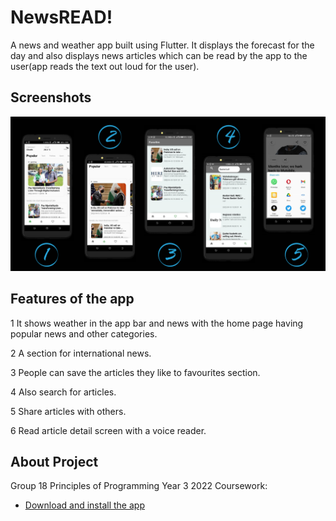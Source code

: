 # NewsREAD!

A news and weather app built using Flutter.
It displays the forecast for the day and also displays news articles which can be read by the app to the user(app reads the text out loud for the user).

## Screenshots

![Screens](https://github.com/Computer-Science-GroupWork/NewsReader/blob/a4eb76136107f0567be81ce9cb0b499e50ca9810/Shots.png?raw=true)

## Features of the app
 
 1 It shows weather in the app bar and news with the home page having popular news and other categories.

 2 A section for international news.

 3 People can save the articles they like to favourites section.

 4 Also search for articles.

 5 Share articles with others.
 
 6 Read article detail screen with a voice reader.

## About Project

Group 18 Principles of Programming Year 3 2022 Coursework:

- [Download and install the app](https://drive.google.com/file/d/1amFlNNBS385fDTaSQMIcpH-kfVBVQ2nQ/view?usp=sharing)

